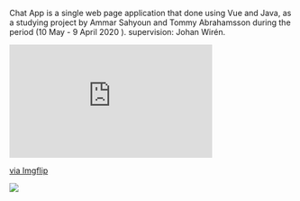 Chat App is a single web page application that done using Vue and Java,
as a studying project by Ammar Sahyoun and Tommy Abrahamsson during the period (10 May - 9 April 2020 ). 
supervision: Johan Wirén.

<div style="width:360px;max-width:100%;"><div style="height:0;padding-bottom:56.11%;position:relative;"><iframe width="360" height="202" style="position:absolute;top:0;left:0;width:100%;height:100%;" frameBorder="0" src="https://imgflip.com/embed/3z7fld"></iframe></div><p><a href="https://imgflip.com/gif/3z7fld">via Imgflip</a></p></div>

<a href="https://imgflip.com/gif/3z7fld"><img src="https://imgflip.com/embed/3z7fld"/></a>
